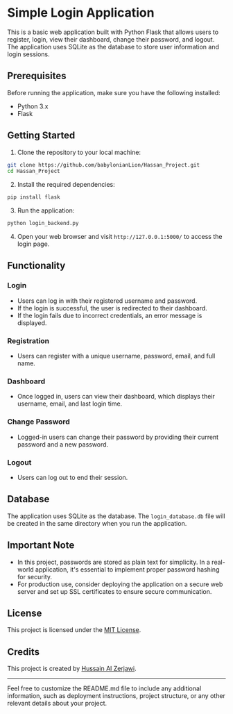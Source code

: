 # Simple Login Application

This is a basic web application built with Python Flask that allows users to register, login, view their dashboard, change their password, and logout. The application uses SQLite as the database to store user information and login sessions.

## Prerequisites

Before running the application, make sure you have the following installed:

- Python 3.x
- Flask

## Getting Started

1. Clone the repository to your local machine:

```bash
git clone https://github.com/babylonianLion/Hassan_Project.git
cd Hassan_Project
```

2. Install the required dependencies:

```bash
pip install flask
```

3. Run the application:

```bash
python login_backend.py
```

4. Open your web browser and visit `http://127.0.0.1:5000/` to access the login page.

## Functionality

### Login

- Users can log in with their registered username and password.
- If the login is successful, the user is redirected to their dashboard.
- If the login fails due to incorrect credentials, an error message is displayed.

### Registration

- Users can register with a unique username, password, email, and full name.

### Dashboard

- Once logged in, users can view their dashboard, which displays their username, email, and last login time.

### Change Password

- Logged-in users can change their password by providing their current password and a new password.

### Logout

- Users can log out to end their session.

## Database

The application uses SQLite as the database. The `login_database.db` file will be created in the same directory when you run the application.

## Important Note

- In this project, passwords are stored as plain text for simplicity. In a real-world application, it's essential to implement proper password hashing for security.
- For production use, consider deploying the application on a secure web server and set up SSL certificates to ensure secure communication.

## License

This project is licensed under the [MIT License](LICENSE).

## Credits

This project is created by [Hussain Al Zerjawi](https://github.com/babylonianLion).

---

Feel free to customize the README.md file to include any additional information, such as deployment instructions, project structure, or any other relevant details about your project.
